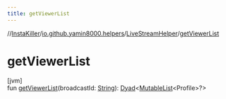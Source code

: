 ```yaml
---
title: getViewerList
---
```

//[InstaKiller](../../../index.html)/[io.github.yamin8000.helpers](../index.html)/[LiveStreamHelper](index.html)/[getViewerList](get-viewer-list.html)



# getViewerList



[jvm]\
fun [getViewerList](get-viewer-list.html)(broadcastId: [String](https://kotlinlang.org/api/latest/jvm/stdlib/kotlin/-string/index.html)): [Dyad](../../io.github.yamin8000/index.html#1921977161%2FClasslikes%2F863300109)&lt;[MutableList](https://kotlinlang.org/api/latest/jvm/stdlib/kotlin.collections/-mutable-list/index.html)&lt;Profile&gt;?&gt;




